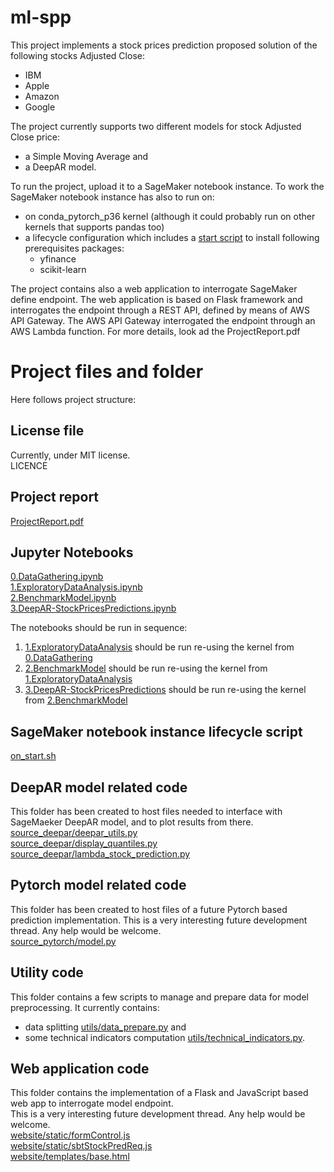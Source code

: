 # ml-spp

This project implements a stock prices prediction proposed solution of the following stocks Adjusted Close:

* IBM
* Apple
* Amazon
* Google

The project currently supports two different models for stock  Adjusted Close price:
* a Simple Moving Average and
* a DeepAR model.



To run the project, upload it to a SageMaker notebook instance.
To work the SageMaker notebook instance has also to run on:
* on conda_pytorch_p36 kernel (although it could probably run on other kernels that supports pandas too)
* a lifecycle configuration which includes a [start script](on_start.sh) to install following prerequisites packages:
    * yfinance
    * scikit-learn  

The project contains also a web application to interrogate SageMaker define endpoint.
The web application is based on Flask framework and interrogates the endpoint through a REST API, defined by means of
AWS API Gateway.
The AWS API Gateway interrogated the endpoint through an AWS Lambda function. For more details, look ad the ProjectReport.pdf


# Project files and folder
Here follows project structure:

## License file
Currently, under MIT license.\
LICENCE

## Project report
[ProjectReport.pdf](ProjectReport.pdf)

## Jupyter Notebooks
[0.DataGathering.ipynb](0.DataGathering.ipynb)\
[1.ExploratoryDataAnalysis.ipynb](1.ExploratoryDataAnalysis.ipynb)\
[2.BenchmarkModel.ipynb](2.BenchmarkModel.ipynb)\
[3.DeepAR-StockPricesPredictions.ipynb](3.DeepAR-StockPricesPredictions.ipynb)

The notebooks should be run in sequence:
1. [1.ExploratoryDataAnalysis](1.ExploratoryDataAnalysis.ipynb) should be run re-using the kernel from [0.DataGathering](0.DataGathering.ipynb)
2. [2.BenchmarkModel](2.BenchmarkModel.ipynb) should be run re-using the kernel from [1.ExploratoryDataAnalysis](1.ExploratoryDataAnalysis.ipynb)
3. [3.DeepAR-StockPricesPredictions](3.DeepAR-StockPricesPredictions.ipynb) should be run re-using the kernel from [2.BenchmarkModel](2.BenchmarkModel.ipynb)

## SageMaker notebook instance lifecycle script
[on_start.sh](on_start.sh)

## DeepAR model related code
This folder has been created to host files needed to interface with SageMaeker DeepAR model,
and to plot results from there.\
[source_deepar/deepar_utils.py](source_deepar/deepar_utils.py)\
[source_deepar/display_quantiles.py](source_deepar/display_quantiles.py)\
[source_deepar/lambda_stock_prediction.py](source_deepar/lambda_stock_prediction.py)

## Pytorch model related code
This folder has been created to host files of a future Pytorch based prediction implementation.
This is a very interesting future development thread. Any help would be welcome.\
[source_pytorch/model.py](source_pytorch/model.py)

## Utility code
This folder contains a few scripts to manage and prepare data for model preprocessing.
It currently contains:
* data splitting [utils/data_prepare.py](utils/data_prepare.py) and
* some technical indicators computation [utils/technical_indicators.py](utils/technical_indicators.py).

## Web application code
This folder contains the implementation of a Flask and JavaScript based web app to interrogate model endpoint.\
This is a very interesting future development thread. Any help would be welcome.\
[website/static/formControl.js](website/static/formControl.js)\
[website/static/sbtStockPredReq.js](website/static/sbtStockPredReq.js)\
[website/templates/base.html](website/templates/base.html)

